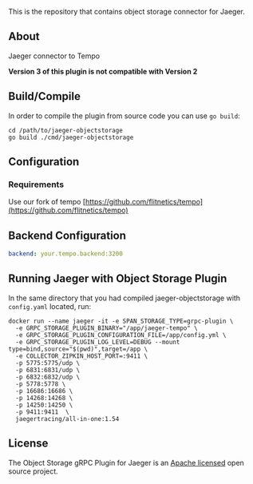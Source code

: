 This is the repository that contains object storage connector for Jaeger.

## About
Jaeger connector to Tempo

**Version 3 of this plugin is not compatible with Version 2**

## Build/Compile
In order to compile the plugin from source code you can use `go build`:

```
cd /path/to/jaeger-objectstorage
go build ./cmd/jaeger-objectstorage
```

## Configuration
### Requirements
Use our fork of tempo [https://github.com/flitnetics/tempo](https://github.com/flitnetics/tempo)

## Backend Configuration
```config.yaml
backend: your.tempo.backend:3200
```

## Running Jaeger with Object Storage Plugin
In the same directory that you had compiled jaeger-objectstorage with `config.yaml` located, run:

```
docker run --name jaeger -it -e SPAN_STORAGE_TYPE=grpc-plugin \                             
  -e GRPC_STORAGE_PLUGIN_BINARY="/app/jaeger-tempo" \
  -e GRPC_STORAGE_PLUGIN_CONFIGURATION_FILE=/app/config.yml \
  -e GRPC_STORAGE_PLUGIN_LOG_LEVEL=DEBUG --mount type=bind,source="$(pwd)",target=/app \
  -e COLLECTOR_ZIPKIN_HOST_PORT=:9411 \
  -p 5775:5775/udp \
  -p 6831:6831/udp \
  -p 6832:6832/udp \
  -p 5778:5778 \
  -p 16686:16686 \
  -p 14268:14268 \
  -p 14250:14250 \
  -p 9411:9411  \
  jaegertracing/all-in-one:1.54
```

## License

The Object Storage gRPC Plugin for Jaeger is an [Apache licensed](LICENSE) open source project.
